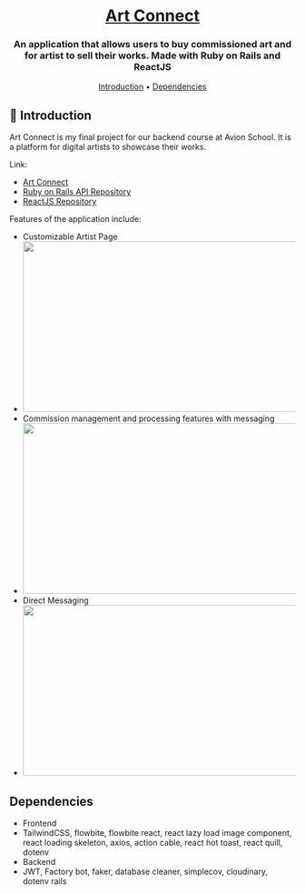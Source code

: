 <div align="center">
    <a href="https://artconnect.vercel.app" align="center" style="margin-top: -12px"><h1> Art Connect</h1></a>
    <h3>An application that allows users to buy commissioned art and for artist to sell their works. Made with Ruby on Rails and ReactJS</h3>
</div>


<p align="center">
  <a href="#introduction">Introduction</a> •
  <a href="#dependencies">Dependencies</a>
</p>

## <a name="introduction">📌 Introduction</a>
Art Connect is my final project for our backend course at Avion School. It is a platform for digital artists to showcase their works. 


Link:
- [Art Connect](https://artconnect.vercel.app)
- [Ruby on Rails API Repository](https://github.com/michelle-santiago/artconnect-api)
- [ReactJS Repository](https://github.com/michelle-santiago/artconnect)


 Features of the application include:

- Customizable Artist Page
- [<img src="https://cdn.loom.com/sessions/thumbnails/52ef4a991236425ba36fdc2a61c21c5b-with-play.gif" width="600" height="300"/>](https://www.loom.com/embed/52ef4a991236425ba36fdc2a61c21c5b?sid=105cfa59-ad5b-4185-b10b-2b27101b7ffd)
- Commission management and processing features with messaging
- [<img src="https://cdn.loom.com/sessions/thumbnails/b9841544c78d47f3be2dfa55f7a4e227-with-play.gif" width="600" height="300"/>](https://www.loom.com/embed/b9841544c78d47f3be2dfa55f7a4e227?sid=a290a3c2-de77-47a5-b342-8b3425e90702)
- Direct Messaging
- [<img src="https://cdn.loom.com/sessions/thumbnails/11a9a49abf4f4d2e87b1f4ce14b3b53c-1688124781468-with-play.gif" width="600" height="300"/>](https://www.loom.com/embed/11a9a49abf4f4d2e87b1f4ce14b3b53c?sid=ad423014-70be-48dd-9855-54c8496bcd3e)

## <a name='dependencies'>Dependencies</a>

- Frontend
- TailwindCSS, flowbite, flowbite react, react lazy load image component, react loading skeleton,  axios, action cable, react hot toast, react quill, dotenv
- Backend
- JWT, Factory bot, faker, database cleaner, simplecov, cloudinary, dotenv rails

